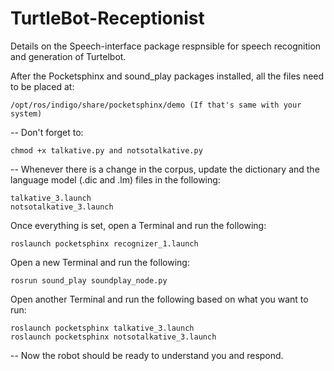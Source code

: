 # TurtleBot-Receptionist
Details on the Speech-interface package respnsible for speech recognition and generation of Turtelbot. 

After the Pocketsphinx and sound_play packages installed, all the files need to be placed at: 

      
    /opt/ros/indigo/share/pocketsphinx/demo (If that's same with your system)
    
-- Don't forget to:
   

    chmod +x talkative.py and notsotalkative.py

-- Whenever there is a change in the corpus, update the dictionary and the language model (.dic and .lm) files in the following:   

    talkative_3.launch
    notsotalkative_3.launch 

Once everything is set, open a Terminal and run the following:

    roslaunch pocketsphinx recognizer_1.launch 
    
Open a new Terminal and run the following:

    rosrun sound_play soundplay_node.py

Open another Terminal and run the following based on what you want to run:

    roslaunch pocketsphinx talkative_3.launch
    roslaunch pocketsphinx notsotalkative_3.launch  
    
-- Now the robot should be ready to understand you and respond. 
